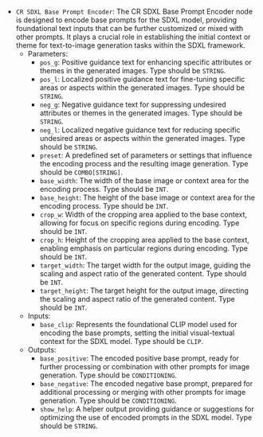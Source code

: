 - `CR SDXL Base Prompt Encoder`: The CR SDXL Base Prompt Encoder node is designed to encode base prompts for the SDXL model, providing foundational text inputs that can be further customized or mixed with other prompts. It plays a crucial role in establishing the initial context or theme for text-to-image generation tasks within the SDXL framework.
    - Parameters:
        - `pos_g`: Positive guidance text for enhancing specific attributes or themes in the generated images. Type should be `STRING`.
        - `pos_l`: Localized positive guidance text for fine-tuning specific areas or aspects within the generated images. Type should be `STRING`.
        - `neg_g`: Negative guidance text for suppressing undesired attributes or themes in the generated images. Type should be `STRING`.
        - `neg_l`: Localized negative guidance text for reducing specific undesired areas or aspects within the generated images. Type should be `STRING`.
        - `preset`: A predefined set of parameters or settings that influence the encoding process and the resulting image generation. Type should be `COMBO[STRING]`.
        - `base_width`: The width of the base image or context area for the encoding process. Type should be `INT`.
        - `base_height`: The height of the base image or context area for the encoding process. Type should be `INT`.
        - `crop_w`: Width of the cropping area applied to the base context, allowing for focus on specific regions during encoding. Type should be `INT`.
        - `crop_h`: Height of the cropping area applied to the base context, enabling emphasis on particular regions during encoding. Type should be `INT`.
        - `target_width`: The target width for the output image, guiding the scaling and aspect ratio of the generated content. Type should be `INT`.
        - `target_height`: The target height for the output image, directing the scaling and aspect ratio of the generated content. Type should be `INT`.
    - Inputs:
        - `base_clip`: Represents the foundational CLIP model used for encoding the base prompts, setting the initial visual-textual context for the SDXL model. Type should be `CLIP`.
    - Outputs:
        - `base_positive`: The encoded positive base prompt, ready for further processing or combination with other prompts for image generation. Type should be `CONDITIONING`.
        - `base_negative`: The encoded negative base prompt, prepared for additional processing or merging with other prompts for image generation. Type should be `CONDITIONING`.
        - `show_help`: A helper output providing guidance or suggestions for optimizing the use of encoded prompts in the SDXL model. Type should be `STRING`.
